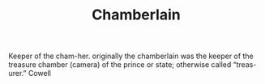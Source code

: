 ---
title: Chamberlain
letter: C
permalink: "/definitions/bld-chamberlain.html"
body: Keeper of the cham-her. originally the chamberlain was the keeper of the treasure
  chamber (camera) of the prince or state; otherwise called “treas-urer.” Cowell
published_at: '2018-07-07'
source: Black's Law Dictionary 2nd Ed (1910)
layout: post
---